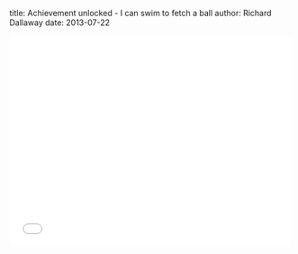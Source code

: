 title: Achievement unlocked - I can swim to fetch a ball
author: Richard Dallaway
date: 2013-07-22

<iframe src="//player.vimeo.com/video/77292880" width="500" height="375" frameborder="0" webkitallowfullscreen="webkitallowfullscreen" mozallowfullscreen="mozallowfullscreen" allowfullscreen="allowfullscreen"></iframe>

